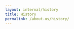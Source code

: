 ```yaml
---
layout: internal/history
title: History
permalink: /about-us/history/
---
```


<!--- This child document initializes the page in Jekyll. -->